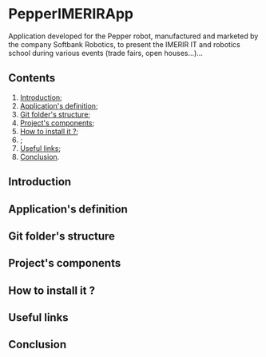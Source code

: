 # PepperIMERIRApp
Application developed for the Pepper robot, manufactured and marketed by the company Softbank Robotics, to present the IMERIR IT and robotics school during various events (trade fairs, open houses...)...

## Contents

1. [Introduction](#introduction);
2. [Application's definition](#application_s_definition);
3. [Git folder's structure](#git_folder_s_structure);
4. [Project's components](#project_s_components);
5. [How to install it ?](#how_to_install_it);
6. []();
7. [Useful links](#useful_links);
8. [Conclusion](#conclusion).

<a name="introduction"></a>
## Introduction

<a name="application_s_definition"></a>
## Application's definition

<a name="git_folder_s_structure"></a>
## Git folder's structure

<a name="project_s_components"></a>
## Project's components

<a name="how_to_install_it"></a>
## How to install it ?

<a name="useful_links"></a>
## Useful links

<a name="conclusion"></a>
## Conclusion
